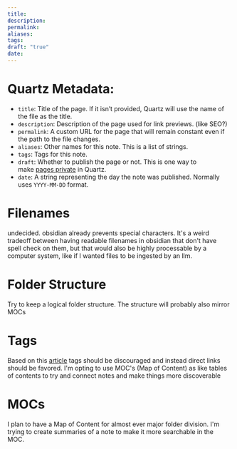 ```yaml
---
title: 
description: 
permalink: 
aliases: 
tags: 
draft: "true"
date:
---
```


# Quartz Metadata:
- `title`: Title of the page. If it isn’t provided, Quartz will use the name of the file as the title.
- `description`: Description of the page used for link previews. (like SEO?)
- `permalink`: A custom URL for the page that will remain constant even if the path to the file changes.
- `aliases`: Other names for this note. This is a list of strings.
- `tags`: Tags for this note.
- `draft`: Whether to publish the page or not. This is one way to make [pages private](https://quartz.jzhao.xyz/features/private-pages) in Quartz.
- `date`: A string representing the day the note was published. Normally uses `YYYY-MM-DD` format.

# Filenames
undecided. obsidian already prevents special characters. It's a weird tradeoff between having readable filenames in obsidian that don't have spell check on them, but that would also be highly processable by a computer system, like if I wanted files to be ingested by an llm.

# Folder Structure
Try to keep a logical folder structure. The structure will probably also mirror MOCs

# Tags
Based on this [article](https://notes.andymatuschak.org/Tags_are_an_ineffective_association_structure?stackedNotes=zRaJxQBJgbD5wgRYLoqTpa3) tags should be discouraged and instead direct links should be favored. I'm opting to use MOC's (Map of Content) as like tables of contents to try and connect notes and make things more discoverable

# MOCs
I plan to have a Map of Content for almost ever major folder division.
I'm trying to create summaries of a note to make it more searchable in the MOC. 